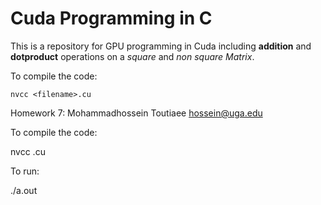 # Cuda Programming in C
This is a repository for GPU programming in Cuda including **addition** and **dotproduct** operations on a *square* and *non square Matrix*.

To compile the code:

```
nvcc <filename>.cu
```

Homework 7:
Mohammadhossein Toutiaee
hossein@uga.edu

To compile the code:

nvcc <filename>.cu

To run:

./a.out

